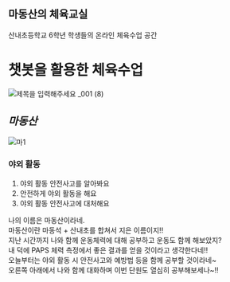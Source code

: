 ## 마동산의 체육교실

산내초등학교 6학년 학생들의 온라인 체육수업 공간

# **챗봇**을 활용한 체육수업
![제목을 입력해주세요 _001 (8)](https://user-images.githubusercontent.com/80457065/116189861-8e3f1880-a764-11eb-8357-c9c0ac43e1cf.png)

## *마동산*
![마1](https://user-images.githubusercontent.com/80457065/115669847-b2c17c00-a383-11eb-8db9-9c3d5c8800db.jpg)


### 야외 활동

1. 야외 활동 안전사고를 알아봐요
2. 안전하게 야외 활동을 해요
3. 야외 활동 안전사고에 대처해요

나의 이름은 마동산이라네.  
마동산이란 마동석 + 산내초를 합쳐서 지은 이름이지!!  
지난 시간까지 나와 함께 운동체력에 대해 공부하고 운동도 함께 해보았지?  
내 덕에 PAPS 체력 측정에서 좋은 결과를 얻을 것이라고 생각한다네!!  
오늘부터는 야외 활동 시 안전사고와 예방법 등을 함께 공부할 것이라네~  
오른쪽 아래에서 나와 함께 대화하며 이번 단원도 열심히 공부해보세나~!!
